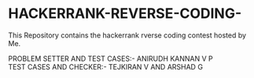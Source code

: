 # HACKERRANK-REVERSE-CODING-

This Repository contains the hackerrank rverse coding contest hosted by Me.

PROBLEM SETTER AND TEST CASES:- ANIRUDH KANNAN V P<br>
TEST CASES AND CHECKER:- TEJKIRAN V AND ARSHAD G

